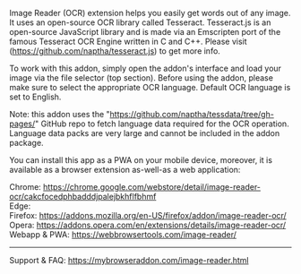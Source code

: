 
Image Reader (OCR) extension helps you easily get words out of any image. It uses an open-source OCR library called Tesseract. Tesseract.js is an open-source JavaScript library and is made via an Emscripten port of the famous Tesseract OCR Engine written in C and C++. Please visit (https://github.com/naptha/tesseract.js) to get more info.

To work with this addon, simply open the addon's interface and load your image via the file selector (top section). Before using the addon, please make sure to select the appropriate OCR language. Default OCR language is set to English.

Note: this addon uses the "https://github.com/naptha/tessdata/tree/gh-pages/" GitHub repo to fetch language data required for the OCR operation. Language data packs are very large and cannot be included in the addon package.

You can install this app as a PWA on your mobile device, moreover, it is available as a browser extension as-well-as a web application:

Chrome: https://chrome.google.com/webstore/detail/image-reader-ocr/cakcfocedphbadddjpalejbkhflfbhmf  
Edge:  
Firefox: https://addons.mozilla.org/en-US/firefox/addon/image-reader-ocr/  
Opera: https://addons.opera.com/en/extensions/details/image-reader-ocr/  
Webapp & PWA: https://webbrowsertools.com/image-reader/  

--------------------------------------------------------------

Support & FAQ: https://mybrowseraddon.com/image-reader.html  
